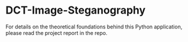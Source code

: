 # DCT-Image-Steganography
For details on the theoretical foundations behind this Python application, please read the project report in the repo. 
